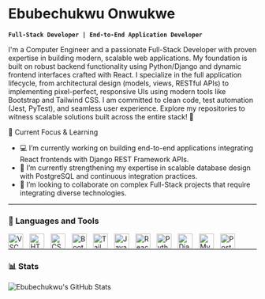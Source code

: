 # Ebubechukwu Onwukwe

**`Full-Stack Developer | End-to-End Application Developer`**

I'm a Computer Engineer and a passionate Full-Stack Developer with proven expertise in building modern, scalable web applications. My foundation is built on robust backend functionality using Python/Django and dynamic frontend interfaces crafted with React. I specialize in the full application lifecycle, from architectural design (models, views, RESTful APIs) to implementing pixel-perfect, responsive UIs using modern tools like Bootstrap and Tailwind CSS. I am committed to clean code, test automation (Jest, PyTest), and seamless user experience. Explore my repositories to witness scalable solutions built across the entire stack! 🚀

🔭 Current Focus & Learning
-	💻 I’m currently working on building end-to-end applications integrating React frontends with Django REST Framework APIs.
-	🌱 I’m currently strengthening my expertise in scalable database design with PostgreSQL and continuous integration practices.
-	👯 I’m looking to collaborate on complex Full-Stack projects that require integrating diverse technologies.

  ---
### 🧰 Languages and Tools
<img align="left" alt="VSCode" width="30px" style="padding-right:10px;" src="https://cdn.jsdelivr.net/gh/devicons/devicon@latest/icons/vscode/vscode-original.svg" />
<img align="left" alt="HTML5" width="30px" style="padding-right:10px;" src="https://cdn.jsdelivr.net/gh/devicons/devicon@latest/icons/html5/html5-original-wordmark.svg" />
<img align="left" alt="CSS3" width="30px" style="padding-right:10px;" src="https://cdn.jsdelivr.net/gh/devicons/devicon@latest/icons/css3/css3-original-wordmark.svg" />
<img align="left" alt="Bootstrap" width="30px" style="padding-right:10px;" src="https://cdn.jsdelivr.net/gh/devicons/devicon@latest/icons/bootstrap/bootstrap-original-wordmark.svg" />
<img align="left" alt="Tailwind CSS" width="30px" style="padding-right:10px;" src="https://cdn.jsdelivr.net/gh/devicons/devicon@latest/icons/tailwindcss/tailwindcss-original.svg" />
<img align="left" alt="JavaScript" width="30px" style="padding-right:10px;" src="https://cdn.jsdelivr.net/gh/devicons/devicon@latest/icons/javascript/javascript-original.svg" />
<img align="left" alt="React" width="30px" style="padding-right:10px;" src="https://cdn.jsdelivr.net/gh/devicons/devicon@latest/icons/react/react-original-wordmark.svg" />
<img align="left" alt="Python" width="30px" height="30px" style="padding-right:10px;" src="https://cdn.jsdelivr.net/gh/devicons/devicon@latest/icons/python/python-original.svg" />
<img align="left" alt="Django" width="30px" height="30px" style="padding-right:10px;" src="https://cdn.jsdelivr.net/gh/devicons/devicon@latest/icons/django/django-plain-wordmark.svg" />
<img align="left" alt="MySQL" width="30px" height="30px" style="padding-right:10px;" src="https://cdn.jsdelivr.net/gh/devicons/devicon@latest/icons/mysql/mysql-original-wordmark.svg" />
<img align="left" alt="PostgreSQL" width="30px" height="30px" style="padding-right:10px;" src="https://cdn.jsdelivr.net/gh/devicons/devicon@latest/icons/postgresql/postgresql-original-wordmark.svg" />
<br/>

  ---


### 📊 Stats
![Ebubechukwu's GitHub Stats](https://github-readme-stats.vercel.app/api?username=ebubechukwuonwukwe&show_icons=true&theme=gruvbox)
